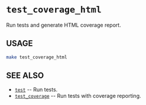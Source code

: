 # `test_coverage_html`

Run tests and generate HTML coverage report.

## USAGE

```sh
make test_coverage_html
```

## SEE ALSO

- [`test`](./test.md) -- Run tests.
- [`test_coverage`](./test_coverage.md) -- Run tests with coverage reporting.
